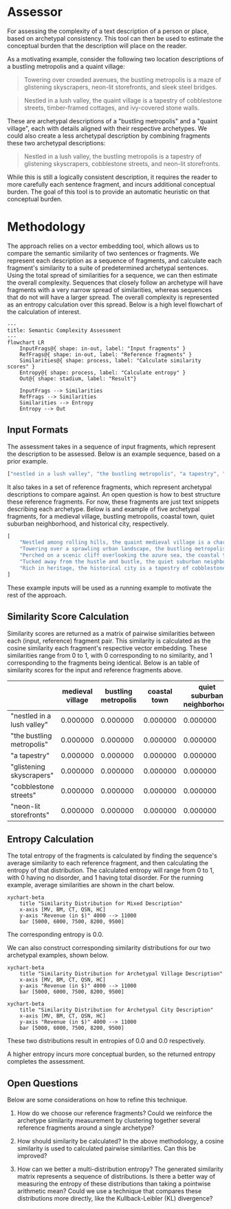 # Assessor
For assessing the complexity of a text description of a person or place, based on archetypal consistency.
This tool can then be used to estimate the conceptual burden that the description will place on the reader.

As a motivating example, consider the following two location descriptions of a bustling metropolis and a quaint village:

> Towering over crowded avenues, the bustling metropolis is a maze of glistening skyscrapers, neon-lit storefronts, and sleek steel bridges.

> Nestled in a lush valley, the quaint village is a tapestry of cobblestone streets, timber-framed cottages, and ivy-covered stone walls.

These are archetypal descriptions of a "bustling metropolis" and a "quaint village", each with details aligned with their respective archetypes.
We could also create a less archetypal description by combining fragments these two archetypal descriptions:

> Nestled in a lush valley, the bustling metropolis is a tapestry of glistening skyscrapers, cobblestone streets, and neon-lit storefronts.

While this is still a logically consistent description, it requires the reader to more carefully each sentence fragment, and incurs additional conceptual burden.
The goal of this tool is to provide an automatic heuristic on that conceptual burden.

# Methodology
The approach relies on a vector embedding tool, which allows us to compare the semantic similarity of two sentences or fragments.
We represent each description as a sequence of fragments, and calculate each fragment's similarity to a suite of predetermined archetypal sentences.
Using the total spread of similarities for a sequence, we can then estimate the overall complexity.
Sequences that closely follow an archetype will have fragments with a very narrow spread of similarities, whereas sequences that do not will have a larger spread.
The overall complexity is represented as an entropy calculation over this spread.
Below is a high level flowchart of the calculation of interest.

```mermaid
---
title: Semantic Complexity Assessment
---
flowchart LR
    InputFrags@{ shape: in-out, label: "Input fragments" }
    RefFrags@{ shape: in-out, label: "Reference fragments" }
    Similarities@{ shape: process, label: "Calculate similarity scores" }
    Entropy@{ shape: process, label: "Calculate entropy" }
    Out@{ shape: stadium, label: "Result"}

    InputFrags --> Similarities
    RefFrags --> Similarities
    Similarities --> Entropy
    Entropy --> Out
```

## Input Formats
The assessment takes in a sequence of input fragments, which represent the description to be assessed.
Below is an example sequence, based on a prior example.
```js
["nestled in a lush valley", "the bustling metropolis", "a tapestry", "glistening skyscrapers", "cobblestone streets", "neon-lit storefronts"]
```

It also takes in a set of reference fragments, which represent archetypal descriptions to compare against.
An open question is how to best structure these reference fragments.
For now, these fragments are just text snippets describing each archetype.
Below is and example of five archetypal fragments, for a medieval village, bustling metropolis, coastal town, quiet suburban neighborhood, and historical city, respectively.
```js
[
    "Nestled among rolling hills, the quaint medieval village is a charming tableau of thatched-roof cottages, winding cobblestone paths, and colorful flower gardens, with villagers bustling about in traditional attire as the sun sets behind the ancient stone church.",
    "Towering over a sprawling urban landscape, the bustling metropolis is a vibrant mix of glass skyscrapers, crowded streets filled with taxis and pedestrians, and a cacophony of sounds from street vendors and the distant hum of subway trains, all illuminated by the glow of neon lights.",
    "Perched on a scenic cliff overlooking the azure sea, the coastal town is a picturesque haven of pastel-colored homes, quaint fishing boats bobbing in the harbor, and sandy beaches, where the salty breeze carries the laughter of children and the scent of fresh seafood from nearby restaurants.",
    "Tucked away from the hustle and bustle, the quiet suburban neighborhood is a peaceful retreat of tree-lined streets, manicured lawns, and cozy single-family homes, where children ride bicycles and neighbors chat over white picket fences, creating a sense of community and belonging.",
    "Rich in heritage, the historical city is a tapestry of cobblestone streets, grandiose cathedrals, and centuries-old buildings, with every corner revealing stories of the past, as tourists wander through bustling squares filled with street performers and local artisans showcasing their crafts."
]
```

These example inputs will be used as a running example to motivate the rest of the approach.

## Similarity Score Calculation
Similarity scores are returned as a matrix of pairwise similarities between each (input, reference) fragment pair.
This similarity is calculated as the cosine similarity each fragment's respective vector embedding.
These similarities range from 0 to 1, with 0 corresponding to no similarity, and 1 corresponding to the fragments being identical.
Below is an table of similarity scores for the input and reference fragments above.

| | medieval village | bustling metropolis | coastal town | quiet suburban neighborhood | historical city |
| --- | --- | --- | --- | --- | --- |
| "nestled in a lush valley" | 0.000000 | 0.000000 | 0.000000 | 0.000000 | 0.000000 |
| "the bustling metropolis" | 0.000000 | 0.000000 | 0.000000 | 0.000000 | 0.000000 |
| "a tapestry" | 0.000000 | 0.000000 | 0.000000 | 0.000000 | 0.000000 |
| "glistening skyscrapers" | 0.000000 | 0.000000 | 0.000000 | 0.000000 | 0.000000 |
| "cobblestone streets" | 0.000000 | 0.000000 | 0.000000 | 0.000000 | 0.000000 |
| "neon-lit storefronts" | 0.000000 | 0.000000 | 0.000000 | 0.000000 | 0.000000 |

## Entropy Calculation
The total entropy of the fragments is calculated by finding the sequence's average similarity to each reference fragment, and then calculating the entropy of that distribution.
The calculated entropy will range from 0 to 1, with 0 having no disorder, and 1 having total disorder.
For the running example, average similarities are shown in the chart below.

```mermaid
xychart-beta
    title "Similarity Distribution for Mixed Description"
    x-axis [MV, BM, CT, QSN, HC]
    y-axis "Revenue (in $)" 4000 --> 11000
    bar [5000, 6000, 7500, 8200, 9500]
```
The corresponding entropy is 0.0.

We can also construct corresponding similarity distributions for our two archetypal examples, shown below.

```mermaid
xychart-beta
    title "Similarity Distribution for Archetypal Village Description"
    x-axis [MV, BM, CT, QSN, HC]
    y-axis "Revenue (in $)" 4000 --> 11000
    bar [5000, 6000, 7500, 8200, 9500]
```

```mermaid
xychart-beta
    title "Similarity Distribution for Archetypal City Description"
    x-axis [MV, BM, CT, QSN, HC]
    y-axis "Revenue (in $)" 4000 --> 11000
    bar [5000, 6000, 7500, 8200, 9500]
```

These two distributions result in entropies of 0.0 and 0.0 respectively.

A higher entropy incurs more conceptual burden, so the returned entropy completes the assessment.

## Open Questions
Below are some considerations on how to refine this technique.

1. How do we choose our reference fragments? Could we reinforce the archetype similarity measurement by clustering together several reference fragments around a single archetype?

2. How should similarity be calculated? In the above methodology, a cosine similarity is used to calculated pairwise similarities. Can this be improved?

3. How can we better a multi-distribution entropy? The generated similarity matrix represents a sequence of distributions. Is there a better way of measuring the entropy of these distributions than taking a pointwise arithmetic mean? Could we use a technique that compares these distributions more directly, like the Kullback-Leibler (KL) divergence?
